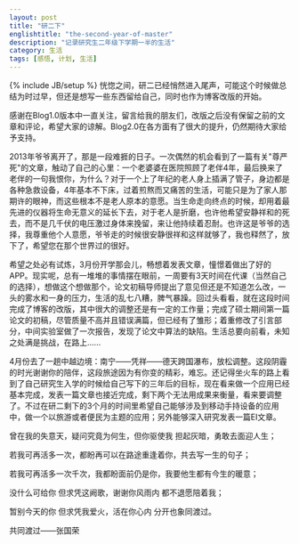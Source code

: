 ```yaml
---
layout: post
title: "研二下"
englishtitle: "the-second-year-of-master"
description: "记录研究生二年级下学期一半的生活"
category: 生活
tags: [感悟, 计划, 生活]
---
```

{% include JB/setup %}
恍惚之间，研二已经悄然进入尾声，可能这个时候做总结为时过早，但还是想写一些东西留给自己，同时也作为博客改版的开始。

感谢在Blog1.0版本中一直关注，留言给我的朋友们，改版之后没有保留之前的文章和评论，希望大家的谅解。Blog2.0在各方面有了很大的提升，仍然期待大家给予支持。

2013年爷爷离开了，那是一段难捱的日子。一次偶然的机会看到了一篇有关"尊严死"的文章，触动了自己的心里：一个老婆婆在医院照顾了老伴4年，最后换来了老伴的一句我恨你，为什么？对于一个上了年纪的老人身上插满了管子，身边都是各种急救设备，4年基本不下床，过着煎熬而又痛苦的生活，可能只是为了家人那期许的眼神，而这些根本不是老人原本的意愿。当生命走向终点的时候，却用着最先进的仪器将生命无意义的延长下去，对于老人是折磨，也许他希望安静祥和的死去，而不是几千伏的电压激过身体来挽留，来让他持续着忍耐。也许这是爷爷的选择，我尊重他个人意愿，爷爷走的时候很安静很祥和这样就够了，我也释然了，放下了，希望您在那个世界过的很好。

希望之处必有试炼，3月份开学那会儿，畅想着发表文章，憧憬着做出了好的APP。现实呢，总有一堆堆的事情摆在眼前，一周要有3天时间在代课（当然自己的选择），想做这个想做那个，论文初稿导师提出了意见但还是不知道怎么改，一头的雾水和一身的压力，生活的乱七八糟，脾气暴躁。回过头看看，就在这段时间完成了博客的改版，其中很大的调整还是有一定的工作量；完成了硕士期间第一篇论文的初稿，尽管质量不高并且错误满篇，但已经有了雏形；着重修改了引言部分，中间实验室做了一次报告，发现了论文中算法的缺陷。生活总要向前看，未知之处满是挑战，在路上......

4月份去了一趟中越边境：南宁——凭祥——德天跨国瀑布，放松调整。这段阴霾的时光谢谢你的陪伴，这段旅途因为有你变的精彩，难忘。还记得坐火车的路上看到了自己研究生入学的时候给自己写下的三年后的目标，现在看来做一个应用已经基本完成，发表一篇文章也接近完成，剩下两个无法用成果来衡量，看来要调整了。不过在研二剩下的3个月的时间里希望自己能够涉及到移动手持设备的应用中，做一个以旅游或者便民为主题的应用；另外能够深入研究发表一篇EI文章。

曾在我的失意天，疑问究竟为何生，但你驱使我 担起灰暗，勇敢去面迎人生；

若我可再活多一次，都盼再可以在路途重逢着你，共去写一生的句子；

若我可再活多一次千次，我都盼面前仍是你，我要他生都有今生的暖意；

没什么可给你 但求凭这阙歌，谢谢你风雨内 都不退愿陪着我；

暂别今天的你 但求凭我爱火，活在你心内 分开也象同渡过。

共同渡过——张国荣